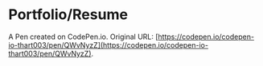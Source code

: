 # Portfolio/Resume

A Pen created on CodePen.io. Original URL: [https://codepen.io/codepen-io-thart003/pen/QWvNyzZ](https://codepen.io/codepen-io-thart003/pen/QWvNyzZ).


